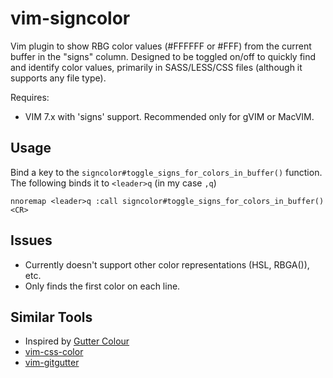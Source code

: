 vim-signcolor
=============

Vim plugin to show RBG color values (#FFFFFF or #FFF) from the current buffer in the "signs" column. Designed to be toggled on/off to quickly find and identify color values, primarily in SASS/LESS/CSS files (although it supports any file type).

Requires:

- VIM 7.x with 'signs' support. Recommended only for gVIM or MacVIM.

Usage
-----

Bind a key to the `signcolor#toggle_signs_for_colors_in_buffer()` function. The following binds it to `<leader>q` (in my case `,q`)

```vim
nnoremap <leader>q :call signcolor#toggle_signs_for_colors_in_buffer()<CR>
```

Issues
------

- Currently doesn't support other color representations (HSL, RBGA()), etc.
- Only finds the first color on each line.

Similar Tools
-------------

- Inspired by [Gutter Colour](https://sublime.wbond.net/packages/Gutter%20Color)
- [vim-css-color](https://github.com/ap/vim-css-color)
- [vim-gitgutter](https://github.com/airblade/vim-gitgutter)
